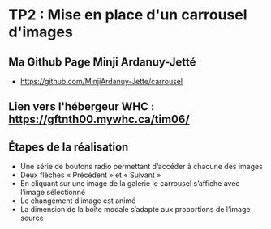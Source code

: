 # TP2 : Mise en place d'un carrousel d'images

## Ma Github Page Minji Ardanuy-Jetté

- https://github.com/MinjiArdanuy-Jette/carrousel

## Lien vers l'hébergeur WHC : https://gftnth00.mywhc.ca/tim06/

## Étapes de la réalisation

- Une série de boutons radio permettant d’accéder à chacune des images
- Deux flèches « Précédent » et « Suivant »
- En cliquant sur une image de la galerie le carrousel s’affiche avec l’image sélectionné
- Le changement d’image est animé
- La dimension de la boîte modale s’adapte aux proportions de l’image source
